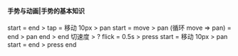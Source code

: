 #### 手势与动画|手势的基本知识

start = end > tap
      = 移动 10px > pan start = move > pan (循环 move => pan) = end > pan end 
                                    > end 切速度 > ? flick
      = 0.5s > press start  = 移动 10px > pan start
                            = end > press end